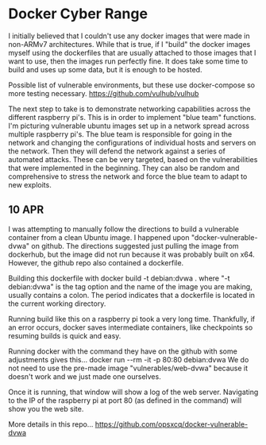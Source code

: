 # Docker Cyber Range

I initially believed that I couldn't use any docker images that were made in non-ARMv7 architectures.
While that is true, if I "build" the docker images myself using the dockerfiles that are usually attached to those images that I want to use, then the images run perfectly fine.
It does take some time to build and uses up some data, but it is enough to be hosted.

Possible list of vulnerable environments, but these use docker-compose so more testing necessary.
https://github.com/vulhub/vulhub

The next step to take is to demonstrate networking capabilities across the different raspberry pi's.
This is in order to implement "blue team" functions.
I'm picturing vulnerable ubuntu images set up in a network spread across multiple raspberry pi's.
The blue team is responsible for going in the network and changing the configurations of individual hosts and servers on the network.
Then they will defend the network against a series of automated attacks.
These can be very targeted, based on the vulnerabilities that were implemented in the beginning.
They can also be random and comprehensive to stress the network and force the blue team to adapt to new exploits.

## 10 APR

I was attempting to manually follow the directions to build a vulnerable container from a clean Ubuntu image.
I happened upon "docker-vulnerable-dvwa" on github.
The directions suggested just pulling the image from dockerhub, but the image did not run because it was probably built on x64.
However, the github repo also contained a dockerfile.

Building this dockerfile with
	docker build -t debian:dvwa .
where "-t debian:dvwa" is the tag option and the name of the image you are making, usually contains a colon.
The period indicates that a dockerfile is located in the current working directory.

Running build like this on a raspberry pi took a very long time.
Thankfully, if an error occurs, docker saves intermediate containers, like checkpoints so resuming builds is quick and easy.

Running docker with the command they have on the github with some adjustments gives this...
	docker run --rm -it -p 80:80 debian:dvwa
We do not need to use the pre-made image "vulnerables/web-dvwa" because it doesn't work and we just made one ourselves.

Once it is running, that window will show a log of the web server.
Navigating to the IP of the raspberry pi at port 80 (as defined in the command) will show you the web site.

More details in this repo...
https://github.com/opsxcq/docker-vulnerable-dvwa
